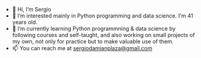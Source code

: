 - 👋 Hi, I’m Sergio
- 👀 I’m interested mainly in Python programming and data science. I'm 41 years old.
- 🌱 I’m currently learning Python programmning & data science by following courses and self-taught, and also working on small projects of my own, not only for practice but to make valuable use of them.
- 📫 You can reach me at sergiodamianplaza@gmail.com
